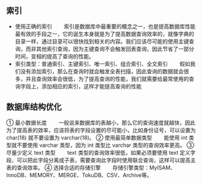 ## 索引

- 使用正确的索引
       索引是数据库中最重要的概念之一，也是提高数据库性能最有效的手段之一，它的诞生本身就是为了提高数据查询效率的，就像字典的目录一样，通过目录可以很快找到相关的内容。我们应该尽可能的使用主键查询，而非其他索引查询，因为主键查询不会触发回表查询，因此节省了一部分时间，变相的提高了查询的性能。
- 索引类型：普通索引、主键索引、唯一索引、组合索引、全文索引
       假如我们没有添加索引，那么在查询时就会触发全表扫描，因此查询的数据就会很多，并且查询效率会很低，为了提高查询的性能，我们就需要给最常使用的查询字段上，添加相应的索引，这样才能提高查询的性能

## 数据库结构优化
① 最小数据长度
       一般说来数据库的表越小，那么它的查询速度就越快，因此为了提高表的效率，应该将表的字段设置的尽可能小，比如身份证号，可以设置为 char(18) 就不要设置为 varchar(18)。
② 使用最简单数据类型
       能使用 int 类型就不要使用 varchar 类型，因为 int 类型比 varchar 类型的查询效率更高。
③ 尽量少定义 text 类型
       text 类型的查询效率很低，如果必须要使用 text 定义字段，可以把此字段分离成子表，需要查询此字段时使用联合查询，这样可以提高主表的查询效率。
④ 选择合适的存储引擎
       存储引擎类型：MyISAM、InnoDB、MEMORY、MERGE、TokuDB、CSV、Archive等。

